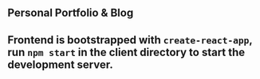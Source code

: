 ## Personal Portfolio &amp; Blog


## Frontend is bootstrapped with `create-react-app`, run `npm start` in the client directory to start the development server.
